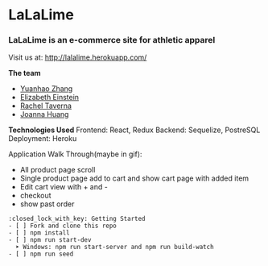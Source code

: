 # LaLaLime

### LaLaLime is an e-commerce site for athletic apparel
Visit us at: http://lalalime.herokuapp.com/

**The team**
- [Yuanhao Zhang](https://github.com/cerclecheung)
- [Elizabeth Einstein](https://github.com/elizabetheinstein)
- [Rachel Taverna](https://github.com/rtaverna)
- [Joanna Huang](https://github.com/jthnyc)

**Technologies Used**
Frontend: React, Redux
Backend: Sequelize, PostreSQL
Deployment: Heroku

Application Walk Through(maybe in gif):
- All product page scroll
- Single product page add to cart and show cart page with added item
- Edit cart view with + and - 
- checkout
- show past order 

```
:closed_lock_with_key: Getting Started
- [ ] Fork and clone this repo
- [ ] npm install
- [ ] npm run start-dev
  ➤ Windows: npm run start-server and npm run build-watch
- [ ] npm run seed
```
